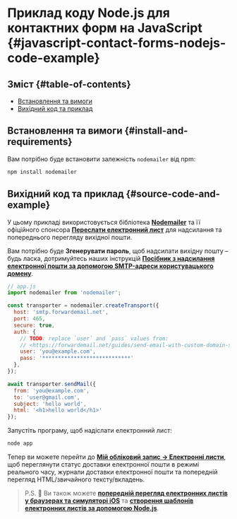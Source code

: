 # Приклад коду Node.js для контактних форм на JavaScript {#javascript-contact-forms-nodejs-code-example}

## Зміст {#table-of-contents}

* [Встановлення та вимоги](#install-and-requirements)
* [Вихідний код та приклад](#source-code-and-example)

## Встановлення та вимоги {#install-and-requirements}

Вам потрібно буде встановити залежність `nodemailer` від npm:

```sh
npm install nodemailer
```

## Вихідний код та приклад {#source-code-and-example}

У цьому прикладі використовується бібліотека **[Nodemailer](https://github.com/nodemailer/nodemailer)** та її офіційного спонсора **[Переслати електронний лист](https://forwardemail.net)** для надсилання та попереднього перегляду вихідної пошти.

Вам потрібно буде <strong class="text-success"><i class="fa fa-key"></i>Згенерувати пароль</strong>, щоб надсилати вихідну пошту – будь ласка, дотримуйтесь наших інструкцій **[Посібник з надсилання електронної пошти за допомогою SMTP-адреси користувацького домену](/guides/send-email-with-custom-domain-smtp)**.

<!-- https://github.com/nodemailer/nodemailer-web/pull/22 -->

```js
// app.js
import nodemailer from 'nodemailer';

const transporter = nodemailer.createTransport({
  host: 'smtp.forwardemail.net',
  port: 465,
  secure: true,
  auth: {
    // TODO: replace `user` and `pass` values from:
    // <https://forwardemail.net/guides/send-email-with-custom-domain-smtp>
    user: 'you@example.com',
    pass: '****************************'
  },
});

await transporter.sendMail({
  from: 'you@example.com',
  to: 'user@gmail.com',
  subject: 'hello world',
  html: '<h1>hello world</h1>'
});
```

Запустіть програму, щоб надіслати електронний лист:

```sh
node app
```

Тепер ви можете перейти до **[Мій обліковий запис → Електронні листи](/my-account/emails)**, щоб переглянути статус доставки електронної пошти в режимі реального часу, журнали доставки електронної пошти та попередній перегляд HTML/звичайного тексту/вкладень.

> P.S. :tada: Ви також можете **[попередній перегляд електронних листів у браузерах та симуляторі iOS](/docs/test-preview-email-rendering-browsers-ios-simulator)** та **[створення шаблонів електронних листів за допомогою Node.js](/docs/send-emails-with-node-js-javascript)**.